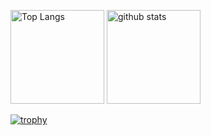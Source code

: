 <p align="left"> 
  <img alt="Top Langs" height="150px" src="https://github-readme-stats.vercel.app/api/top-langs/?username=keishibuki&layout=compact&show_icons=true&theme=highcontrast" />
  <img alt="github stats" height="150px" src="https://github-readme-stats.vercel.app/api?username=keishibuki&theme=highcontrast&show_icons=ture" />
</p>

[![trophy](https://github-profile-trophy.vercel.app/?username=keishibuki)](https://github.com/keishibuki/github-profile-trophy)

<!--
**keishibuki/keishibuki** is a ✨ _special_ ✨ repository because its `README.md` (this file) appears on your GitHub profile.

Here are some ideas to get you started:

- 🔭 I’m currently working on ...
- 🌱 I’m currently learning ...
- 👯 I’m looking to collaborate on ...
- 🤔 I’m looking for help with ...
- 💬 Ask me about ...
- 📫 How to reach me: ...
- 😄 Pronouns: ...
- ⚡ Fun fact: ...
-->
